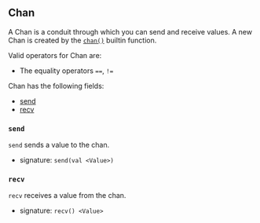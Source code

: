 ## Chan

A Chan is a conduit through which you can send and receive values.
A new Chan is created by the [`chan()`](#TODO) builtin function.

Valid operators for Chan are:

* The equality operators `==`, `!=`

Chan has the following fields:

* [send](#send)
* [recv](#recv)

### `send`

`send` sends a value to the chan.

* signature: `send(val <Value>)`

### `recv`

`recv` receives a value from the chan.

* signature: `recv() <Value>`

